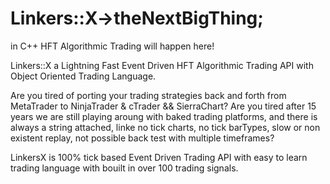 # Linkers::X→theNextBigThing; 

in C++ HFT Algorithmic Trading will happen here!

Linkers::X a Lightning Fast Event Driven HFT Algorithmic Trading API with Object Oriented Trading Language.


Are you tired of porting your trading strategies back and forth from MetaTrader to NinjaTrader & cTrader && SierraChart?
Are you tired after 15 years we are still playing aroung with baked trading platforms, and there is always a string attached,
linke no tick charts, no tick barTypes, slow or non existent replay, not possible back test with multiple timeframes?

LinkersX is 100% tick based Event Driven Trading API with easy to learn trading language with bouilt in over 100 trading signals.


